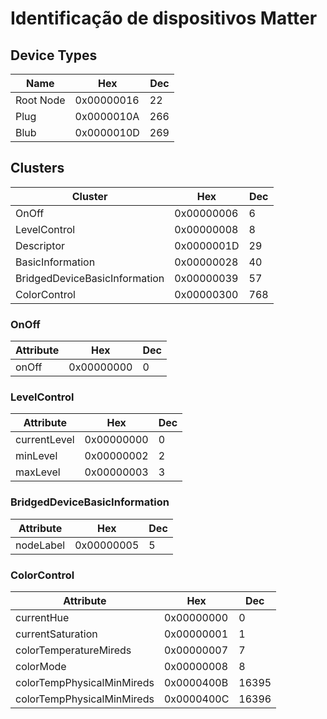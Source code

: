 # Identificação de dispositivos Matter

## Device Types

| Name | Hex | Dec |
| --- | --- | --- |
| Root Node | 0x00000016 | 22 |
| Plug | 0x0000010A | 266 |
| Blub | 0x0000010D | 269 |

## Clusters

| Cluster | Hex | Dec |
| --- | --- | --- |
| OnOff | 0x00000006 | 6 |
| LevelControl | 0x00000008 | 8 |
| Descriptor | 0x0000001D | 29 |
| BasicInformation | 0x00000028 | 40 |
| BridgedDeviceBasicInformation | 0x00000039 | 57 |
| ColorControl | 0x00000300 | 768 |

### OnOff

| Attribute | Hex | Dec |
| --- | --- | ---|
| onOff | 0x00000000 | 0 |

### LevelControl

| Attribute | Hex | Dec |
| --- | --- | ---|
| currentLevel | 0x00000000 | 0 |
| minLevel | 0x00000002 | 2 |
| maxLevel | 0x00000003 | 3 |

### BridgedDeviceBasicInformation

| Attribute | Hex | Dec |
| --- | --- | ---|
| nodeLabel | 0x00000005 | 5 |

### ColorControl

| Attribute | Hex | Dec |
| --- | --- | ---|
| currentHue | 0x00000000 | 0 |
| currentSaturation | 0x00000001 | 1 |
| colorTemperatureMireds | 0x00000007 | 7 |
| colorMode | 0x00000008 | 8 |
| colorTempPhysicalMinMireds | 0x0000400B | 16395 |
| colorTempPhysicalMinMireds | 0x0000400C | 16396 |
